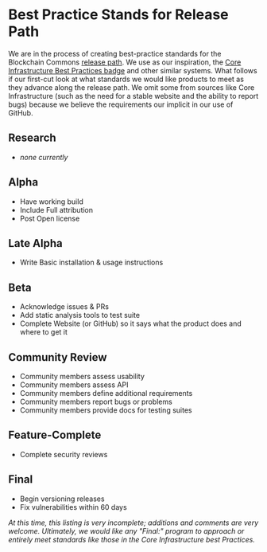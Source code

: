 # Best Practice Stands for Release Path
We are in the process of creating best-practice standards for the Blockchain Commons [release path](release-path.md). We use as our inspiration, the [Core Infrastructure Best Practices badge](https://github.com/coreinfrastructure/best-practices-badge) and other similar systems.
What follows if our first-cut look at what standards we would like products to meet as they advance along the release path. We omit some from sources like Core Infrastructure (such as the need for a stable website and the ability to report bugs) because we believe the requirements our implicit in our use of GitHub.

## Research
   * _none currently_
   
## Alpha
   * Have working build
   * Include Full attribution
   * Post Open license
   
## Late Alpha
   * Write Basic installation & usage instructions
   
## Beta
   * Acknowledge issues & PRs
   * Add static analysis tools to test suite
   * Complete Website (or GitHub) so it says what the product does and where to get it

## Community Review
   * Community members assess usability
   * Community members assess API
   * Community members define additional requirements
   * Community members report bugs or problems
   * Community members provide docs for testing suites

## Feature-Complete
   * Complete security reviews

## Final
   * Begin versioning releases
   * Fix vulnerabilities within 60 days

_At this time, this listing is very incomplete; additions and comments are very welcome. Ultimately, we would like any "Final:" program to approach or entirely meet standards like those in the Core Infrastructure best Practices._
